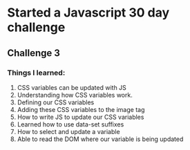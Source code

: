# Started a Javascript 30 day challenge
## Challenge 3

### Things I learned:

1) CSS variables can be updated with JS
2) Understanding how CSS variables work.
3) Defining our CSS variables
4) Adding these CSS variables to the image tag
5) How to write JS to update our CSS variables
6) Learned how to use data-set suffixes
7) How to select and update a variable
8) Able to read the DOM where our variable is being updated